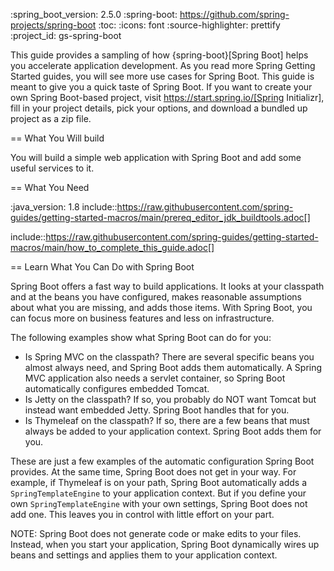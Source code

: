 :spring_boot_version: 2.5.0
:spring-boot: https://github.com/spring-projects/spring-boot
:toc:
:icons: font
:source-highlighter: prettify
:project_id: gs-spring-boot

This guide provides a sampling of how {spring-boot}[Spring Boot] helps you accelerate
application development. As you read more Spring Getting Started guides, you will see more
use cases for Spring Boot. This guide is meant to give you a quick taste of Spring Boot.
If you want to create your own Spring Boot-based project, visit
https://start.spring.io/[Spring Initializr], fill in your project details, pick your
options, and download a bundled up project as a zip file.

== What You Will build

You will build a simple web application with Spring Boot and add some useful services to
it.

== What You Need

:java_version: 1.8
include::https://raw.githubusercontent.com/spring-guides/getting-started-macros/main/prereq_editor_jdk_buildtools.adoc[]

include::https://raw.githubusercontent.com/spring-guides/getting-started-macros/main/how_to_complete_this_guide.adoc[]

== Learn What You Can Do with Spring Boot

Spring Boot offers a fast way to build applications. It looks at your classpath and at the
beans you have configured, makes reasonable assumptions about what you are missing, and
adds those items. With Spring Boot, you can focus more on business features and less on
infrastructure.

The following examples show what Spring Boot can do for you:

- Is Spring MVC on the classpath? There are several specific beans you almost always need,
and Spring Boot adds them automatically. A Spring MVC application also needs a servlet
container, so Spring Boot automatically configures embedded Tomcat.
- Is Jetty on the classpath? If so, you probably do NOT want Tomcat but instead want
embedded Jetty. Spring Boot handles that for you.
- Is Thymeleaf on the classpath? If so, there are a few beans that must always be added to
your application context. Spring Boot adds them for you.

These are just a few examples of the automatic configuration Spring Boot provides. At the
same time, Spring Boot does not get in your way. For example, if Thymeleaf is on your
path, Spring Boot automatically adds a `SpringTemplateEngine` to your application context.
But if you define your own `SpringTemplateEngine` with your own settings, Spring Boot does
not add one. This leaves you in control with little effort on your part.

NOTE: Spring Boot does not generate code or make edits to your files. Instead, when you
start your application, Spring Boot dynamically wires up beans and settings and applies
them to your application context.
